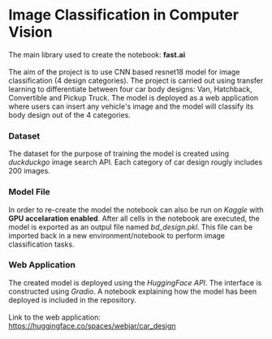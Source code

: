 # Image Classification in Computer Vision
The main library used to create the notebook: **fast.ai** <br><br>
The aim of the project is to use CNN based resnet18 model for image classification (4 design categories). The project is carried out using transfer learning to differentiate between four car body designs: Van, Hatchback, Convertible and Pickup Truck. The model is deployed as a web application where users can insert any vehicle's image and the model will classify its body design out of the 4 categories.

### Dataset
The dataset for the purpose of training the model is created using *duckduckgo* image search API. Each category of car design rougly includes 200 images. 

### Model File
In order to re-create the model the notebook can also be run on *Kaggle* with **GPU accelaration enabled**. After all cells in the notebook are executed, the model is exported as an outpul file named *bd_design.pkl*. This file can be imported back in a new environment/notebook to perform image classification tasks.

### Web Application
The created model is deployed using the *HuggingFace API*. The interface is constructed using *Gradio*. A notebook explaining how the model has been deployed is included in the repository.<br><br>
Link to the web application: <u>https://huggingface.co/spaces/webjar/car_design</u>
